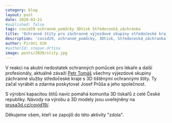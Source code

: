 ```yaml
---
category: blog
layout: post
date: 2020-03-21
#published: false
tags: covid19 ochranné_pomůcky 3Dtisk Středoceská_záchranka
title: 'Ochranné štíty pro záchranně výjezdové skupiny středočeské kraje'
description: 'covid19, ochranné_pomůcky, 3Dtisk, Středoceská_záchranka'
author: Piráti SčK
#authorId: stepan.drtina
image: posts/2020/stity.jpg
---
```

V reakci na akutní nedostatek ochranných pomůcek pro lékaře a další profesionály, aktuálně závaží [Petr Tomáš](https://www.facebook.com/petr.tomas1?__tn__=K-R&eid=ARBhfrTYvxDoY6HpJ6_S5lZDdAL0Jmn7THSp2IV2fmWmfqSNK_5-bgOmskvTJlXlHULq48YJ2c-dLAzM&fref=mentions) všechny výjezdové skupiny záchranné služby středočeské kraje s 3D tištěnými ochrannými štíty. Ty začal vyrábět a zdarma poskytovat Josef Průša a jeho společnost. 

S výrobní kapacitou štítů navíc pomáhá komunita 3D tiskařů z celé České republiky. Návody na výrobu a 3D modely jsou uveřejněny na [prusa3d.cz/covid19/](https://www.prusa3d.cz/covid19/).

Děkujeme všem, kteří se zapojili do této aktivity "zdola".

